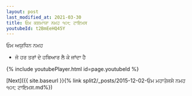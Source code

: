 ```yaml
---
layout: post
last_modified_at: 2021-03-30
title: ਓਮ ਕਸ਼ਮਾਯਾ ਨਮਹ ੧੦੮ ਟਾਇਮਸ
youtubeId: t2BmEeHQ45Y
---
```

 
 
 ਓਮ ਅਯੁਧਿਨ ਨਮਹ  
 
 -  ਜੋ ਹਰ ਤਰਾਂ ਦੇ ਹਥਿਆਰ ਲੈ ਕੇ ਜਾਂਦਾ ਹੈ 
 
  
 
  
 
 
 
 
 
 


{% include youtubePlayer.html id=page.youtubeId %}
 
[Next]({{ site.baseurl }}{% link  split2/_posts/2015-12-02-ਓਮ ਮਹਾਤੇਜਸੇ ਨਮਹ ੧੦੮ ਟਾਇਮਸ.md%})
 
